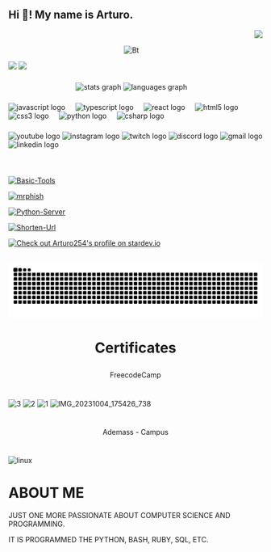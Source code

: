 <h2 align="left">Hi 👋! My name is Arturo.</h2>



<img align="right" height="150" src="https://i.imgflip.com/65efzo.gif"  />
<br>
<p align="center"><img  src="https://user-images.githubusercontent.com/49580304/110318584-81067880-7fc2-11eb-8391-152d308e7f2b.gif"  alt="Bt">

  ![](https://komarev.com/ghpvc/?username=adityakumar28&color=447ff7&label=Visitor+count)
  ![](https://github-readme-streak-stats.herokuapp.com/?Arturo254)
<br>


  
###

<div align="center">
  <img src="https://github-readme-stats.vercel.app/api?username=Arturo254&hide_title=false&hide_rank=false&show_icons=true&include_all_commits=true&count_private=true&disable_animations=false&theme=dracula&locale=en&hide_border=false" height="150" alt="stats graph"  />
  <img src="https://github-readme-stats.vercel.app/api/top-langs?username=Arturo254&locale=en&hide_title=false&layout=compact&card_width=320&langs_count=5&theme=dracula&hide_border=false" height="150" alt="languages graph"  />
</div>

###

<div align="left">
  <img src="https://cdn.jsdelivr.net/gh/devicons/devicon/icons/javascript/javascript-original.svg" height="30" alt="javascript logo"  />
  <img width="12" />
  <img src="https://cdn.jsdelivr.net/gh/devicons/devicon/icons/typescript/typescript-original.svg" height="30" alt="typescript logo"  />
  <img width="12" />
  <img src="https://cdn.jsdelivr.net/gh/devicons/devicon/icons/react/react-original.svg" height="30" alt="react logo"  />
  <img width="12" />
  <img src="https://cdn.jsdelivr.net/gh/devicons/devicon/icons/html5/html5-original.svg" height="30" alt="html5 logo"  />
  <img width="12" />
  <img src="https://cdn.jsdelivr.net/gh/devicons/devicon/icons/css3/css3-original.svg" height="30" alt="css3 logo"  />
  <img width="12" />
  <img src="https://cdn.jsdelivr.net/gh/devicons/devicon/icons/python/python-original.svg" height="30" alt="python logo"  />
  <img width="12" />
  <img src="https://cdn.jsdelivr.net/gh/devicons/devicon/icons/csharp/csharp-original.svg" height="30" alt="csharp logo"  />
</div>

###
<div align="left">
  <img src="https://img.shields.io/static/v1?message=Youtube&logo=youtube&label=&color=FF0000&logoColor=white&labelColor=&style=for-the-badge" height="35" alt="youtube logo"  />
  <img src="https://img.shields.io/static/v1?message=Instagram&logo=instagram&label=&color=E4405F&logoColor=white&labelColor=&style=for-the-badge" height="35" alt="instagram logo"  />
  <img src="https://img.shields.io/static/v1?message=Twitch&logo=twitch&label=&color=9146FF&logoColor=white&labelColor=&style=for-the-badge" height="35" alt="twitch logo"  />
  <img src="https://img.shields.io/static/v1?message=Discord&logo=discord&label=&color=7289DA&logoColor=white&labelColor=&style=for-the-badge" height="35" alt="discord logo"  />
  <img src="https://img.shields.io/static/v1?message=Gmail&logo=gmail&label=&color=D14836&logoColor=white&labelColor=&style=for-the-badge" height="35" alt="gmail logo"  />
  <img src="https://img.shields.io/static/v1?message=LinkedIn&logo=linkedin&label=&color=0077B5&logoColor=white&labelColor=&style=for-the-badge" height="35" alt="linkedin logo"  />
</div>

###





 <br> 
<p align="center">

<a  href="https://github.com/Arturo254/Basic-Tools"><img  title="Basic-Tools"  src="https://github-readme-stats.vercel.app/api/pin/?username=Arturo254&repo=Basic-Tools&theme=radical"></a>

<a align="center" href="https://github.com/noob-hackers/mrphish"><img  title="mrphish"  src="https://github-readme-stats.vercel.app/api/pin/?username=Arturo254&repo=cyberphish&theme=highcontrast"></a>

<a  href="https://github.com/Arturo254/Python-Server"><img  title="Python-Server"  src="https://github-readme-stats.vercel.app/api/pin/?username=Arturo254&repo=Python-Server&theme=vision-friendly-dark"></a>

<a  href="https://github.com/Arturo254/Shorten-Url"><img  title="Shorten-Url"  src="https://github-readme-stats.vercel.app/api/pin/?username=Arturo254&repo=Shorten-Url&theme=highcontrast"></a>

</p>


[![Check out Arturo254's profile on stardev.io](https://stardev.io/developers/Arturo254/badge/languages/global.svg)](https://stardev.io/developers/Arturo254) 


<br clear="both">

<img src="https://raw.githubusercontent.com/Arturo254/Arturo254/output/snake.svg" alt="Snake animation" />

###




# 
#      <p align="center">Certificates</p>  

 <p align="center">FreecodeCamp</p>

#


![3](https://github.com/Arturo254/Arturo254/assets/87346871/4dec1519-b0a2-4f18-bbad-6869075bb39b)
![2](https://github.com/Arturo254/Arturo254/assets/87346871/e1bb512e-a343-4e34-afb0-baee7aa0fcac)
![1](https://github.com/Arturo254/Arturo254/assets/87346871/0608fc49-5e52-418e-92b6-3de152053f99)
![IMG_20231004_175426_738](https://github.com/Arturo254/Arturo254/assets/87346871/74e55ee4-1fc5-48f3-9a53-55b82edcb1c1)
#
 <p align="center">Ademass - Campus</p> 

#

![linux](https://github.com/Arturo254/Arturo254/assets/87346871/0204b86a-14cf-4a12-b108-5fae030d2e14)






 
# ABOUT ME 
JUST ONE MORE PASSIONATE ABOUT COMPUTER SCIENCE AND PROGRAMMING. 
       
IT IS PROGRAMMED THE PYTHON, BASH, RUBY, SQL, ETC. 

